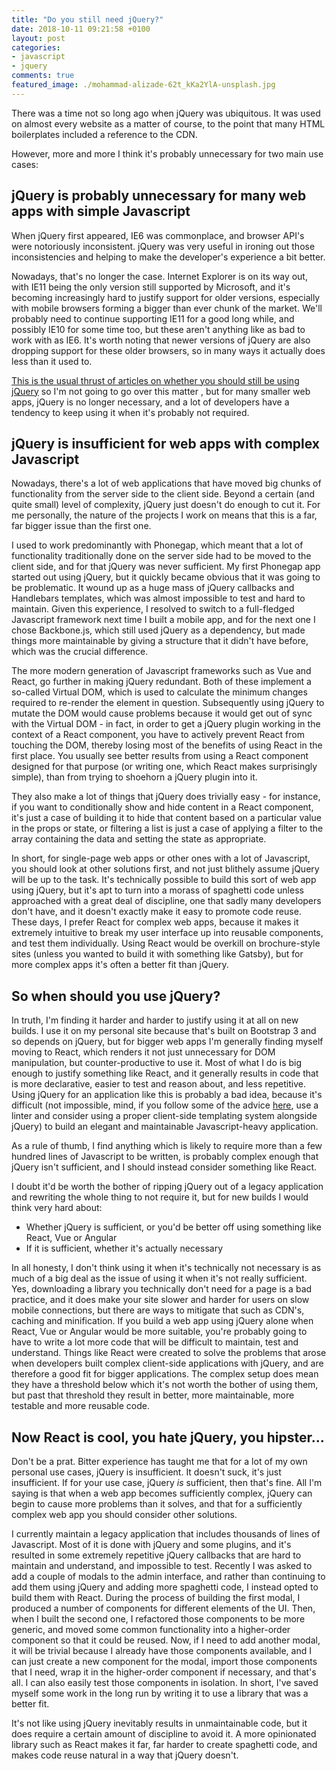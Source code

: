 ```yaml
---
title: "Do you still need jQuery?"
date: 2018-10-11 09:21:58 +0100
layout: post
categories:
- javascript
- jquery
comments: true
featured_image: ./mohammad-alizade-62t_kKa2YlA-unsplash.jpg
---
```


There was a time not so long ago when jQuery was ubiquitous. It was used on almost every website as a matter of course, to the point that many HTML boilerplates included a reference to the CDN.

However, more and more I think it's probably unnecessary for two main use cases:

jQuery is probably unnecessary for many web apps with simple Javascript
-----------------------------------------------------------------------

When jQuery first appeared, IE6 was commonplace, and browser API's were notoriously inconsistent. jQuery was very useful in ironing out those inconsistencies and helping to make the developer's experience a bit better.

Nowadays, that's no longer the case. Internet Explorer is on its way out, with IE11 being the only version still supported by Microsoft, and it's becoming increasingly hard to justify support for older versions, especially with mobile browsers forming a bigger than ever chunk of the market. We'll probably need to continue supporting IE11 for a good long while, and possibly IE10 for some time too, but these aren't anything like as bad to work with as IE6. It's worth noting that newer versions of jQuery are also dropping support for these older browsers, so in many ways it actually does less than it used to.

[This is the usual thrust of articles on whether you should still be using jQuery](http://lmgtfy.com/?q=do+you+still+need+jquery) so I'm not going to go over this matter , but for many smaller web apps, jQuery is no longer necessary, and a lot of developers have a tendency to keep using it when it's probably not required.

jQuery is insufficient for web apps with complex Javascript
-----------------------------------------------------------

Nowadays, there's a lot of web applications that have moved big chunks of functionality from the server side to the client side. Beyond a certain (and quite small) level of complexity, jQuery just doesn't do enough to cut it. For me personally, the nature of the projects I work on means that this is a far, far bigger issue than the first one.

I used to work predominantly with Phonegap, which meant that a lot of functionality traditionally done on the server side had to be moved to the client side, and for that jQuery was never sufficient. My first Phonegap app started out using jQuery, but it quickly became obvious that it was going to be problematic. It wound up as a huge mass of jQuery callbacks and Handlebars templates, which was almost impossible to test and hard to maintain. Given this experience, I resolved to switch to a full-fledged Javascript framework next time I built a mobile app, and for the next one I chose Backbone.js, which still used jQuery as a dependency, but made things more maintainable by giving a structure that it didn't have before, which was the crucial difference.

The more modern generation of Javascript frameworks such as Vue and React, go further in making jQuery redundant. Both of these implement a so-called Virtual DOM, which is used to calculate the minimum changes required to re-render the element in question. Subsequently using jQuery to mutate the DOM would cause problems because it would get out of sync with the Virtual DOM - in fact, in order to get a jQuery plugin working in the context of a React component, you have to actively prevent React from touching the DOM, thereby losing most of the benefits of using React in the first place. You usually see better results from using a React component designed for that purpose (or writing one, which React makes surprisingly simple), than from trying to shoehorn a jQuery plugin into it.

They also make a lot of things that jQuery does trivially easy - for instance, if you want to conditionally show and hide content in a React component, it's just a case of building it to hide that content based on a particular value in the props or state, or filtering a list is just a case of applying a filter to the array containing the data and setting the state as appropriate.

In short, for single-page web apps or other ones with a lot of Javascript, you should look at other solutions first, and not just blithely assume jQuery will be up to the task. It's technically possible to build this sort of web app using jQuery, but it's apt to turn into a morass of spaghetti code unless approached with a great deal of discipline, one that sadly many developers don't have, and it doesn't exactly make it easy to promote code reuse. These days, I prefer React for complex web apps, because it makes it extremely intuitive to break my user interface up into reusable components, and test them individually. Using React would be overkill on brochure-style sites (unless you wanted to build it with something like Gatsby), but for more complex apps it's often a better fit than jQuery.

So when should you use jQuery?
------------------------------

In truth, I'm finding it harder and harder to justify using it at all on new builds. I use it on my personal site because that's built on Bootstrap 3 and so depends on jQuery, but for bigger web apps I'm generally finding myself moving to React, which renders it not just unnecessary for DOM manipulation, but counter-productive to use it. Most of what I do is big enough to justify something like React, and it generally results in code that is more declarative, easier to test and reason about, and less repetitive. Using jQuery for an application like this is probably a bad idea, because it's difficult (not impossible, mind, if you follow some of the advice [here](https://learn.jquery.com/code-organization/), use a linter and consider using a proper client-side templating system alongside jQuery) to build an elegant and maintainable Javascript-heavy application.

As a rule of thumb, I find anything which is likely to require more than a few hundred lines of Javascript to be written, is probably complex enough that jQuery isn't sufficient, and I should instead consider something like React.

I doubt it'd be worth the bother of ripping jQuery out of a legacy application and rewriting the whole thing to not require it, but for new builds I would think very hard about:

* Whether jQuery is sufficient, or you'd be better off using something like React, Vue or Angular
* If it is sufficient, whether it's actually necessary

In all honesty, I don't think using it when it's technically not necessary is as much of a big deal as the issue of using it when it's not really sufficient. Yes, downloading a library you technically don't need for a page is a bad practice, and it does make your site slower and harder for users on slow mobile connections, but there are ways to mitigate that such as CDN's, caching and minification. If you build a web app using jQuery alone when React, Vue or Angular would be more suitable, you're probably going to have to write a lot more code that will be difficult to maintain, test and understand. Things like React were created to solve the problems that arose when developers built complex client-side applications with jQuery, and are therefore a good fit for bigger applications. The complex setup does mean they have a threshold below which it's not worth the bother of using them, but past that threshold they result in better, more maintainable, more testable and more reusable code.

Now React is cool, you hate jQuery, you hipster...
--------------------------------------------------

Don't be a prat. Bitter experience has taught me that for a lot of my own personal use cases, jQuery is insufficient. It doesn't suck, it's just insufficient. If for your use case, jQuery *is* sufficient, then that's fine. All I'm saying is that when a web app becomes sufficiently complex, jQuery can begin to cause more problems than it solves, and that for a sufficiently complex web app you should consider other solutions.

I currently maintain a legacy application that includes thousands of lines of Javascript. Most of it is done with jQuery and some plugins, and it's resulted in some extremely repetitive jQuery callbacks that are hard to maintain and understand, and impossible to test. Recently I was asked to add a couple of modals to the admin interface, and rather than continuing to add them using jQuery and adding more spaghetti code, I instead opted to build them with React. During the process of building the first modal, I produced a number of components for different elements of the UI. Then, when I built the second one, I refactored those components to be more generic, and moved some common functionality into a higher-order component so that it could be reused. Now, if I need to add another modal, it will be trivial because I already have those components available, and I can just create a new component for the modal, import those components that I need, wrap it in the higher-order component if necessary, and that's all. I can also easily test those components in isolation. In short, I've saved myself some work in the long run by writing it to use a library that was a better fit.

It's not like using jQuery inevitably results in unmaintainable code, but it does require a certain amount of discipline to avoid it. A more opinionated library such as React makes it far, far harder to create spaghetti code, and makes code reuse natural in a way that jQuery doesn't.
